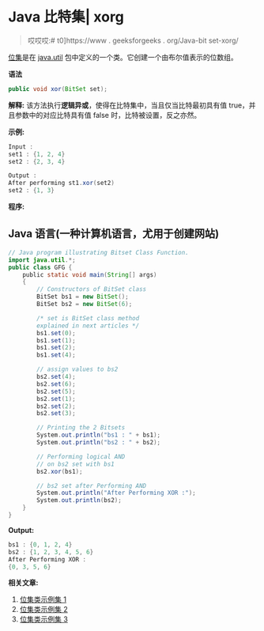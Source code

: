 # Java 比特集| xorg

> 哎哎哎:# t0]https://www . geeksforgeeks . org/Java-bit set-xorg/

[位集](https://www.geeksforgeeks.org/bitset-class-java-set-1/)是在 [java.util](https://www.geeksforgeeks.org/java-util-package-java/) 包中定义的一个类。它创建一个由布尔值表示的位数组。

**语法**

```java
public void xor(BitSet set);
```

**解释:**
该方法执行**逻辑异或**，使得在比特集中，当且仅当比特最初具有值 true，并且参数中的对应比特具有值 false 时，比特被设置，反之亦然。

**示例:**

```java
Input : 
set1 : {1, 2, 4}
set2 : {2, 3, 4}

Output :
After performing st1.xor(set2)
set2 : {1, 3}
```

**程序:**

## Java 语言(一种计算机语言，尤用于创建网站)

```java
// Java program illustrating Bitset Class Function.
import java.util.*;
public class GFG {
    public static void main(String[] args)
    {
        // Constructors of BitSet class
        BitSet bs1 = new BitSet();
        BitSet bs2 = new BitSet(6);

        /* set is BitSet class method
        explained in next articles */
        bs1.set(0);
        bs1.set(1);
        bs1.set(2);
        bs1.set(4);

        // assign values to bs2
        bs2.set(4);
        bs2.set(6);
        bs2.set(5);
        bs2.set(1);
        bs2.set(2);
        bs2.set(3);

        // Printing the 2 Bitsets
        System.out.println("bs1 : " + bs1);
        System.out.println("bs2 : " + bs2);

        // Performing logical AND
        // on bs2 set with bs1
        bs2.xor(bs1);

        // bs2 set after Performing AND
        System.out.println("After Performing XOR :");
        System.out.println(bs2);
    }
}
```

**Output:** 

```java
bs1 : {0, 1, 2, 4}
bs2 : {1, 2, 3, 4, 5, 6}
After Performing XOR :
{0, 3, 5, 6}
```

**相关文章:**

1.  [位集类示例集 1](https://www.geeksforgeeks.org/bitset-class-java-set-1/)
2.  [位集类示例集 2](https://www.geeksforgeeks.org/bitset-class-methods-java-examples-set-2/)
3.  [位集类示例集 3](https://www.geeksforgeeks.org/bitset-class-methods-java-examples-set-3/)